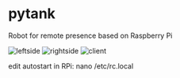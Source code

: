 # pytank
Robot for remote presence based on Raspberry Pi

![leftside](../master/images/tank_leftside.jpg)
![rightside](../master/images/tank_rightside.jpg)
![client](../master/images/clientscreen.PNG)

edit autostart in RPi: nano /etc/rc.local
